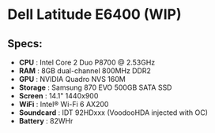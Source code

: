 # Dell Latitude E6400 (WIP)

Specs:
---

- **CPU** : Intel Core 2 Duo P8700 @ 2.53GHz
- **RAM** : 8GB dual-channel 800MHz DDR2
- **GPU** : NVIDIA Quadro NVS 160M 
- **Storage** : Samsung 870 EVO 500GB SATA SSD
- **Screen** : 14.1" 1440x900
- **WiFi** : Intel® Wi-Fi 6 AX200
- **Soundcard** : IDT 92HDxxx (VoodooHDA injected with OC)
- **Battery** : 82WHr

